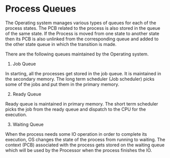 # Process Queues

The Operating system manages various types of queues for each of the process states. The PCB related to the process is also stored in the queue of the same state. If the Process is moved from one state to another state then its PCB is also unlinked from the corresponding queue and added to the other state queue in which the transition is made.


There are the following queues maintained by the Operating system.

1. Job Queue

In starting, all the processes get stored in the job queue. It is maintained in the secondary memory. The long term scheduler (Job scheduler) picks some of the jobs and put them in the primary memory.

2. Ready Queue

Ready queue is maintained in primary memory. The short term scheduler picks the job from the ready queue and dispatch to the CPU for the execution.

3. Waiting Queue

When the process needs some IO operation in order to complete its execution, OS changes the state of the process from running to waiting. The context (PCB) associated with the process gets stored on the waiting queue which will be used by the Processor when the process finishes the IO.
